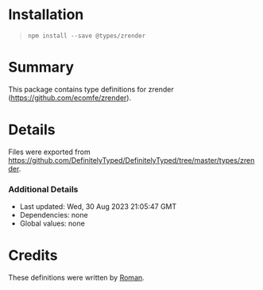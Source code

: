 # Installation
> `npm install --save @types/zrender`

# Summary
This package contains type definitions for zrender (https://github.com/ecomfe/zrender).

# Details
Files were exported from https://github.com/DefinitelyTyped/DefinitelyTyped/tree/master/types/zrender.

### Additional Details
 * Last updated: Wed, 30 Aug 2023 21:05:47 GMT
 * Dependencies: none
 * Global values: none

# Credits
These definitions were written by [Roman](https://github.com/iRON5).

